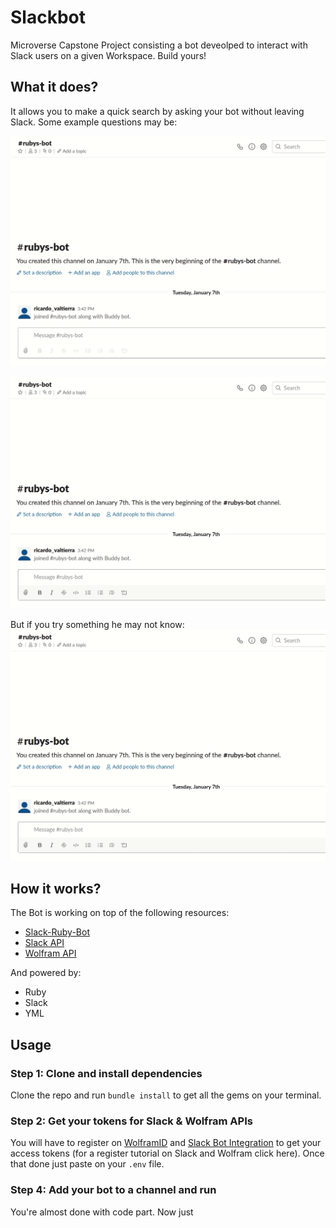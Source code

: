 Slackbot
==============

Microverse Capstone Project consisting a bot deveolped to interact with Slack users on a given Workspace. Build yours!

## What it does?
It allows you to make a quick search by asking your bot without leaving Slack. Some example questions may be:

![Example question 1](img/question_1.gif)

![Example question 2](img/question_2.gif)

But if you try something he may not know:
![Example question 3](img/question_3.gif)

## How it works?
The Bot is working  on top of the following resources:

- [Slack-Ruby-Bot](https://github.com/slack-ruby/slack-ruby-bot#slack-ruby-bot)
- [Slack API](http://api.slack.com)
- [Wolfram API](http://account.wolfram.com/wolframid)

And powered by:

- Ruby
- Slack
- YML

## Usage
### Step 1: Clone and install dependencies
Clone the repo and run `bundle install` to get all the gems on your terminal.
### Step 2: Get your tokens for Slack & Wolfram APIs
You will have to register on [WolframID](http://account.wolfram.com/wolframid) and [Slack Bot Integration](http://slack.com/services/new/bot) to get your access tokens (for a register tutorial on Slack and Wolfram click here). Once that done just paste on your `.env` file. 
### Step 4: Add your bot to a channel and run
You're almost done with code part. Now just